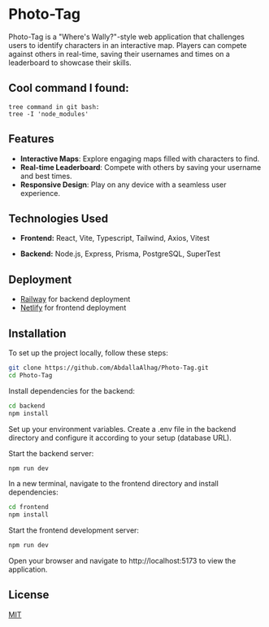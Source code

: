 
# Photo-Tag

Photo-Tag is a "Where's Wally?"-style web application that challenges users to identify characters in an interactive map. Players can compete against others in real-time, saving their usernames and times on a leaderboard to showcase their skills.

## Cool command I found:
    tree command in git bash:
    tree -I 'node_modules'

## Features

- **Interactive Maps**: Explore engaging maps filled with characters to find.
- **Real-time Leaderboard**: Compete with others by saving your username and best times.
- **Responsive Design**: Play on any device with a seamless user experience.
## Technologies Used

- **Frontend:** React, Vite, Typescript, Tailwind, Axios, Vitest

- **Backend:** Node.js, Express, Prisma, PostgreSQL, SuperTest

## Deployment

  - [Railway](https://railway.app/) for backend deployment
  - [Netlify](https://www.netlify.com/) for frontend deployment
## Installation

To set up the project locally, follow these steps:
```bash
git clone https://github.com/AbdallaAlhag/Photo-Tag.git
cd Photo-Tag
```
    
Install dependencies for the backend:
```bash
cd backend
npm install
```

Set up your environment variables. Create a .env file in the backend directory and configure it according to your setup (database URL).

Start the backend server:
```bash
npm run dev
```

In a new terminal, navigate to the frontend directory and install dependencies:
```bash
cd frontend
npm install
```

Start the frontend development server:

```bash
npm run dev
```

Open your browser and navigate to http://localhost:5173 to view the application.


## License

[MIT](https://choosealicense.com/licenses/mit/)



